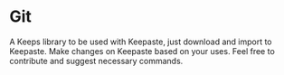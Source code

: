 # Git
A Keeps library to be used with Keepaste, just download and import to Keepaste.
Make changes on Keepaste based on your uses.
Feel free to contribute and suggest necessary commands.
